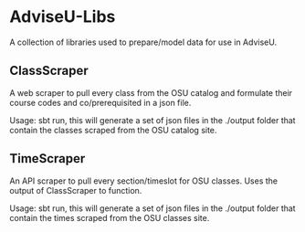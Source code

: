 # AdviseU-Libs
A collection of libraries used to prepare/model data for use in AdviseU.

## ClassScraper
A web scraper to pull every class from the OSU catalog and formulate their course codes
and co/prerequisited in a json file.

Usage: sbt run, this will generate a set of json files in the ./output folder that contain
the classes scraped from the OSU catalog site.

## TimeScraper
An API scraper to pull every section/timeslot for OSU classes. Uses the output of ClassScraper to function.

Usage: sbt run, this will generate a set of json files in the ./output folder that contain
the times scraped from the OSU classes site.
